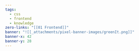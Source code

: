 ```yaml
---
tags:
  - css
  - frontend
  - knowledge
zero-links: "[[01 Frontend]]"
banner: "![[_attachments/pixel-banner-images/greenIt.png]]"
banner-x: 42
banner-y: 28
---
```

